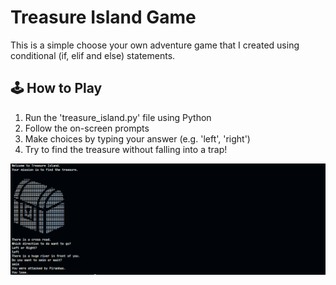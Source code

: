 # Treasure Island Game

This is a simple choose your own adventure game that I created using conditional (if, elif and else) statements.

## 🕹️ How to Play

1. Run the 'treasure_island.py' file using Python
2. Follow the on-screen prompts
3. Make choices by typing your answer (e.g. 'left', 'right')
4. Try to find the treasure without falling into a trap!

![Game Screenshot](screenshot.png)